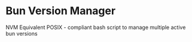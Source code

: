 # Bun Version Manager
NVM Equivalent POSIX - compliant bash script to manage multiple active bun versions
